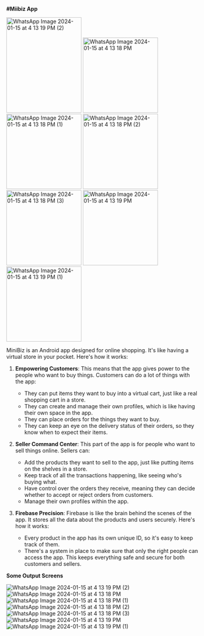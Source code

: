 **#Miibiz App**

<img width="197" height="250" alt="WhatsApp Image 2024-01-15 at 4 13 19 PM (2)" src="https://github.com/NehaW4/MiniBis_Main/assets/92804162/3ae87c74-bb48-41fc-a70f-2603ad343320">
<img width="197" height="197" alt="WhatsApp Image 2024-01-15 at 4 13 18 PM" src="https://github.com/NehaW4/MiniBis_Main/assets/92804162/bfff97c6-10c8-47bb-9872-95ab43534ea3">
<img width="197" height="197" alt="WhatsApp Image 2024-01-15 at 4 13 18 PM (1)" src="https://github.com/NehaW4/MiniBis_Main/assets/92804162/ce459b1f-5bb4-4c3f-a1e1-4bbdee3791cb">
<img width="197" height="197" alt="WhatsApp Image 2024-01-15 at 4 13 18 PM (2)" src="https://github.com/NehaW4/MiniBis_Main/assets/92804162/25123a18-fda6-418c-bc97-bf92ee76470e">
<img width="197" height="197" alt="WhatsApp Image 2024-01-15 at 4 13 18 PM (3)" src="https://github.com/NehaW4/MiniBis_Main/assets/92804162/df4c1d76-856f-4656-8e43-cac729a86a46">
<img width="197" height="197" alt="WhatsApp Image 2024-01-15 at 4 13 19 PM" src="https://github.com/NehaW4/MiniBis_Main/assets/92804162/0662f0d7-e2f3-442f-b138-0ec16dcb10c8">
<img width="197" height="197" alt="WhatsApp Image 2024-01-15 at 4 13 19 PM (1)" src="https://github.com/NehaW4/MiniBis_Main/assets/92804162/4c76ef74-9061-4faa-b5f0-1212eae92cc7">


MiniBiz is an Android app designed for online shopping. It's like having a virtual store in your pocket. Here's how it works:

1. **Empowering Customers**: This means that the app gives power to the people who want to buy things. Customers can do a lot of things with the app:
   - They can put items they want to buy into a virtual cart, just like a real shopping cart in a store.
   - They can create and manage their own profiles, which is like having their own space in the app.
   - They can place orders for the things they want to buy.
   - They can keep an eye on the delivery status of their orders, so they know when to expect their items.

2. **Seller Command Center**: This part of the app is for people who want to sell things online. Sellers can:
   - Add the products they want to sell to the app, just like putting items on the shelves in a store.
   - Keep track of all the transactions happening, like seeing who's buying what.
   - Have control over the orders they receive, meaning they can decide whether to accept or reject orders from customers.
   - Manage their own profiles within the app.

3. **Firebase Precision**: Firebase is like the brain behind the scenes of the app. It stores all the data about the products and users securely. Here's how it works:
   - Every product in the app has its own unique ID, so it's easy to keep track of them.
   - There's a system in place to make sure that only the right people can access the app. This keeps everything safe and secure for both customers and sellers.
  
**Some Output Screens**

![WhatsApp Image 2024-01-15 at 4 13 19 PM (2)](https://github.com/NehaW4/MiniBis_Main/assets/92804162/3ae87c74-bb48-41fc-a70f-2603ad343320)
![WhatsApp Image 2024-01-15 at 4 13 18 PM](https://github.com/NehaW4/MiniBis_Main/assets/92804162/bfff97c6-10c8-47bb-9872-95ab43534ea3)
![WhatsApp Image 2024-01-15 at 4 13 18 PM (1)](https://github.com/NehaW4/MiniBis_Main/assets/92804162/ce459b1f-5bb4-4c3f-a1e1-4bbdee3791cb)
![WhatsApp Image 2024-01-15 at 4 13 18 PM (2)](https://github.com/NehaW4/MiniBis_Main/assets/92804162/25123a18-fda6-418c-bc97-bf92ee76470e)
![WhatsApp Image 2024-01-15 at 4 13 18 PM (3)](https://github.com/NehaW4/MiniBis_Main/assets/92804162/df4c1d76-856f-4656-8e43-cac729a86a46)
![WhatsApp Image 2024-01-15 at 4 13 19 PM](https://github.com/NehaW4/MiniBis_Main/assets/92804162/0662f0d7-e2f3-442f-b138-0ec16dcb10c8)
![WhatsApp Image 2024-01-15 at 4 13 19 PM (1)](https://github.com/NehaW4/MiniBis_Main/assets/92804162/4c76ef74-9061-4faa-b5f0-1212eae92cc7)

